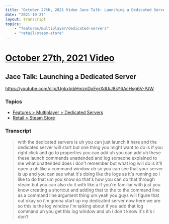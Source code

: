```yaml
---
title: "October 27th, 2021 Video Jace Talk: Launching a Dedicated Server"
date: "2021-10-27"
layout: transcript
topics:
    - "features/multiplayer/dedicated-servers"
    - "retail/steam-store"
---
```

# [October 27th, 2021 Video](../2021-10-27.md)
## Jace Talk: Launching a Dedicated Server
https://youtube.com/clip/UgkxIqbHmznDoEgrXdUiJ8sY6AcHsg6V-PJW

### Topics
* [Features > Multiplayer > Dedicated Servers](../topics/features/multiplayer/dedicated-servers.md)
* [Retail > Steam Store](../topics/retail/steam-store.md)

### Transcript

> with the dedicated servers is uh you can just launch it here and the dedicated server will start but one thing you might want to do is if you right click and go to properties you can add uh you can add uh these these launch commands unattended and log someone explained to me what unattended does i don't remember but what log will do is it'll open a uh like a command window uh so you can see that your server is up and you can see what it's doing like the logs as it's running so i like to do that um you know so that's how you can do that through steam but you can also do it with like a if you're familiar with just you know creating a shortcut and adding that to the to the command line as a command line argument thing um yeah you guys will figure that out okay so i'm gonna start up my dedicated server now here we are so this is the log window i'm talking about if you add that log command uh you get this log window and uh i don't know it's it's i don't
